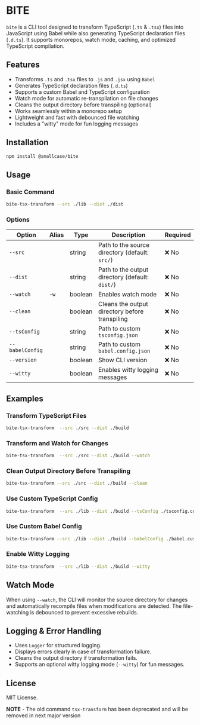 # BITE

`bite` is a CLI tool designed to transform TypeScript (`.ts` & `.tsx`) files into JavaScript using Babel while also generating TypeScript declaration files (`.d.ts`). It supports monorepos, watch mode, caching, and optimized TypeScript compilation.

## Features

- Transforms `.ts` and `.tsx` files to `.js` and `.jsx` using `Babel`
- Generates TypeScript declaration files (`.d.ts`)
- Supports a custom Babel and TypeScript configuration
- Watch mode for automatic re-transpilation on file changes
- Cleans the output directory before transpiling (optional)
- Works seamlessly within a monorepo setup
- Lightweight and fast with debounced file watching
- Includes a "witty" mode for fun logging messages

## Installation

```sh
npm install @smallcase/bite
```

## Usage

### Basic Command

```sh
bite-tsx-transform --src ./lib --dist ./dist
```

### Options

| Option          | Alias | Type    | Description                                     | Required |
| --------------- | ----- | ------- | ----------------------------------------------- | -------- |
| `--src`         |       | string  | Path to the source directory (default: `src/`)  | ❌ No    |
| `--dist`        |       | string  | Path to the output directory (default: `dist/`) | ❌ No    |
| `--watch`       | `-w`  | boolean | Enables watch mode                              | ❌ No    |
| `--clean`       |       | boolean | Cleans the output directory before transpiling  | ❌ No    |
| `--tsConfig`    |       | string  | Path to custom `tsconfig.json`                  | ❌ No    |
| `--babelConfig` |       | string  | Path to custom `babel.config.json`              | ❌ No    |
| `--version`     |       | boolean | Show CLI version                                | ❌ No    |
| `--witty`       |       | boolean | Enables witty logging messages                  | ❌ No    |

## Examples

### Transform TypeScript Files

```sh
bite-tsx-transform  --src ./src --dist ./build
```

### Transform and Watch for Changes

```sh
bite-tsx-transform  --src ./src --dist ./build --watch
```

### Clean Output Directory Before Transpiling

```sh
bite-tsx-transform --src ./src --dist ./build --clean
```

### Use Custom TypeScript Config

```sh
bite-tsx-transform  --src ./lib --dist ./build --tsConfig ./tsconfig.custom.json
```

### Use Custom Babel Config

```sh
bite-tsx-transform --src ./lib --dist ./build --babelConfig ./babel.custom.json
```

### Enable Witty Logging

```sh
bite-tsx-transform  --src ./lib --dist ./build --witty
```

## Watch Mode

When using `--watch`, the CLI will monitor the source directory for changes and automatically recompile files when modifications are detected. The file-watching is debounced to prevent excessive rebuilds.

## Logging & Error Handling

- Uses `Logger` for structured logging.
- Displays errors clearly in case of transformation failure.
- Cleans the output directory if transformation fails.
- Supports an optional witty logging mode (`--witty`) for fun messages.

## License

MIT License.

**NOTE** - The old command `tsx-transform` has been deprecated and will be removed in next major version
